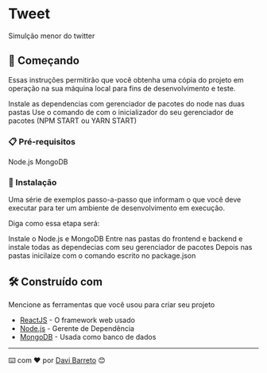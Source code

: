 # Tweet

Simulção menor do twitter

## 🚀 Começando

Essas instruções permitirão que você obtenha uma cópia do projeto em operação na sua máquina local para fins de desenvolvimento e teste.

Instale as dependencias com gerenciador de pacotes do node nas duas pastas
Use o comando de com o inicializador do seu gerenciador de pacotes (NPM START ou YARN START)

### 📋 Pré-requisitos

Node.js
MongoDB

### 🔧 Instalação

Uma série de exemplos passo-a-passo que informam o que você deve executar para ter um ambiente de desenvolvimento em execução.

Diga como essa etapa será:

Instale o Node.js e MongoDB
Entre nas pastas do frontend e backend e instale todas as dependecias com seu gerenciador de pacotes
Depois nas pastas inicilaize com o comando escrito no package.json

## 🛠️ Construído com

Mencione as ferramentas que você usou para criar seu projeto

* [ReactJS](https://legacy.reactjs.org/) - O framework web usado
* [Node.js](https://nodejs.org/en) - Gerente de Dependência
* [MongoDB](https://www.mongodb.com/try/download/community) - Usada como banco de dados

---
⌨️ com ❤️ por [Davi Barreto](https://github.com/Davibarreto11) 😊
